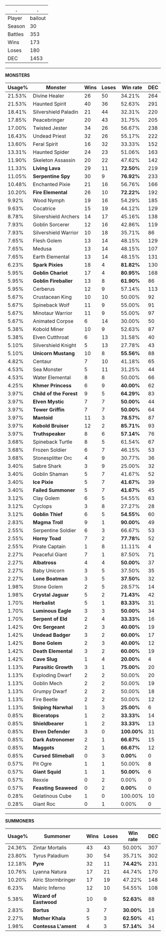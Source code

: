 .|.
|-|-
Player|bailout
Season|30
Battles|353
Wins|173
Loses|180
DEC|1453

---
**MONSTERS**

Usage%|Monster|Wins|Loses|Win rate|DEC|
-|-|-|-|-|-|
21.53%|Divine Healer|26|50|34.21%|264|
21.53%|Haunted Spirit|40|36|52.63%|291|
18.41%|Silvershield Paladin|21|44|32.31%|220|
17.85%|Peacebringer|20|43|31.75%|205|
17.00%|Twisted Jester|34|26|56.67%|238|
16.43%|Undead Priest|32|26|55.17%|222|
13.60%|Feral Spirit|16|32|33.33%|152|
13.31%|Haunted Spider|24|23|51.06%|163|
11.90%|Skeleton Assassin|20|22|47.62%|142|
11.33%|**Living Lava**|29|11|**72.50%**|219|
11.05%|**Serpentine Spy**|30|9|**76.92%**|233|
10.48%|Enchanted Pixie|21|16|56.76%|166|
10.20%|**Fire Elemental**|26|10|**72.22%**|192|
9.92%|Wood Nymph|19|16|54.29%|185|
9.63%|Cocatrice|15|19|44.12%|129|
8.78%|Silvershield Archers|14|17|45.16%|138|
7.93%|Goblin Sorcerer|12|16|42.86%|119|
7.93%|Silvershield Warrior|10|18|35.71%|86|
7.65%|Flesh Golem|13|14|48.15%|129|
7.65%|Medusa|13|14|48.15%|107|
7.65%|Earth Elemental|13|14|48.15%|131|
6.23%|**Spark Pixies**|18|4|**81.82%**|130|
5.95%|**Goblin Chariot**|17|4|**80.95%**|168|
5.95%|**Goblin Fireballer**|13|8|**61.90%**|86|
5.95%|Cerberus|12|9|57.14%|113|
5.67%|Crustacean King|10|10|50.00%|92|
5.67%|Spineback Wolf|11|9|55.00%|91|
5.67%|Minotaur Warrior|11|9|55.00%|97|
5.67%|Animated Corpse|6|14|30.00%|50|
5.38%|Kobold Miner|10|9|52.63%|87|
5.38%|Elven Cutthroat|6|13|31.58%|40|
5.10%|Silvershield Knight|5|13|27.78%|43|
5.10%|**Unicorn Mustang**|10|8|**55.56%**|88|
4.82%|Centaur|7|10|41.18%|65|
4.53%|Sea Monster|5|11|31.25%|44|
4.53%|Water Elemental|8|8|50.00%|66|
4.25%|**Khmer Princess**|6|9|**40.00%**|62|
3.97%|**Child of the Forest**|9|5|**64.29%**|83|
3.97%|**Elven Mystic**|7|7|**50.00%**|44|
3.97%|**Tower Griffin**|7|7|**50.00%**|64|
3.97%|**Mantoid**|11|3|**78.57%**|87|
3.97%|**Kobold Bruiser**|12|2|**85.71%**|93|
3.97%|**Truthspeaker**|8|6|**57.14%**|76|
3.68%|Spineback Turtle|8|5|61.54%|67|
3.68%|Frozen Soldier|6|7|46.15%|53|
3.68%|Stonesplitter Orc|4|9|30.77%|36|
3.40%|Sabre Shark|3|9|25.00%|32|
3.40%|Goblin Shaman|5|7|41.67%|52|
3.40%|**Ice Pixie**|5|7|**41.67%**|39|
3.40%|**Failed Summoner**|5|7|**41.67%**|45|
3.12%|Clay Golem|6|5|54.55%|63|
3.12%|Cyclops|3|8|27.27%|28|
3.12%|**Goblin Thief**|6|5|**54.55%**|60|
2.83%|**Magma Troll**|9|1|**90.00%**|49|
2.55%|Serpentine Soldier|6|3|66.67%|53|
2.55%|**Horny Toad**|7|2|**77.78%**|52|
2.55%|Pirate Captain|1|8|11.11%|4|
2.27%|Peaceful Giant|7|1|87.50%|71|
2.27%|**Albatross**|4|4|**50.00%**|37|
2.27%|Baby Unicorn|3|5|37.50%|35|
2.27%|**Lone Boatman**|3|5|**37.50%**|32|
1.98%|Stone Golem|2|5|28.57%|14|
1.98%|**Crystal Jaguar**|5|2|**71.43%**|42|
1.70%|**Herbalist**|5|1|**83.33%**|31|
1.70%|**Luminous Eagle**|3|3|**50.00%**|34|
1.70%|**Serpent of Eld**|2|4|**33.33%**|16|
1.42%|**Orc Sergeant**|2|3|**40.00%**|19|
1.42%|**Undead Badger**|3|2|**60.00%**|17|
1.42%|**Bone Golem**|2|3|**40.00%**|12|
1.42%|**Death Elemental**|3|2|**60.00%**|19|
1.42%|**Cave Slug**|1|4|**20.00%**|4|
1.13%|**Parasitic Growth**|3|1|**75.00%**|20|
1.13%|Exploding Dwarf|2|2|50.00%|20|
1.13%|Goblin Mech|2|2|50.00%|19|
1.13%|Grumpy Dwarf|2|2|50.00%|18|
1.13%|Fire Beetle|2|2|50.00%|12|
1.13%|**Sniping Narwhal**|1|3|**25.00%**|6|
0.85%|**Biceratops**|1|2|**33.33%**|14|
0.85%|**Shieldbearer**|1|2|**33.33%**|13|
0.85%|**Elven Defender**|3|0|**100.00%**|31|
0.85%|**Dark Astronomer**|2|1|**66.67%**|15|
0.85%|**Maggots**|2|1|**66.67%**|12|
0.85%|**Cursed Slimeball**|0|3|**0.00%**|0|
0.57%|Pit Ogre|1|1|50.00%|8|
0.57%|**Giant Squid**|1|1|**50.00%**|6|
0.57%|Rexxie|0|2|0.00%|0|
0.57%|**Feasting Seaweed**|0|2|**0.00%**|0|
0.28%|Gelatinous Cube|1|0|100.00%|10|
0.28%|Giant Roc|0|1|0.00%|0|

---
**SUMMONERS**

Usage%|Summoner|Wins|Loses|Win rate|DEC|
-|-|-|-|-|-|
24.36%|Zintar Mortalis|43|43|50.00%|307|
23.80%|Tyrus Paladium|30|54|35.71%|302|
12.18%|**Pyre**|32|11|**74.42%**|231|
10.76%|Lyanna Natura|17|21|44.74%|170|
10.20%|Alric Stormbringer|17|19|47.22%|148|
6.23%|Malric Inferno|12|10|54.55%|108|
5.38%|**Wizard of Eastwood**|10|9|**52.63%**|88|
2.83%|**Bortus**|3|7|**30.00%**|18|
2.27%|**Mother Khala**|5|3|**62.50%**|41|
1.98%|**Contessa L'ament**|4|3|**57.14%**|34|
